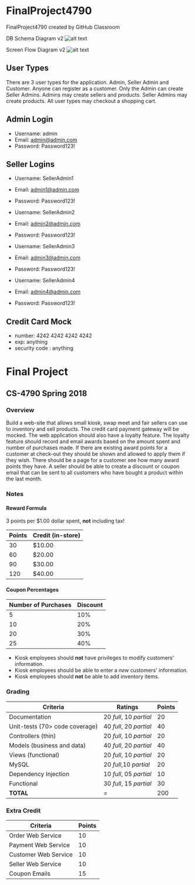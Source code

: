 # FinalProject4790
FinalProject4790 created by GitHub Classroom

DB Schema Diagram v2
![alt text](https://github.com/web4790-spr-2018/final-project-ethanbrown3/blob/master/FinalProject4790/Docs/DBSchema.png "Database Schema")

Screen Flow Diagram v2
![alt text](https://github.com/web4790-spr-2018/final-project-ethanbrown3/blob/master/FinalProject4790/Docs/ScreenFlow.png?raw=true "Screen Flow")

## User Types
There are 3 user types for the application. Admin, Seller Admin and Customer. Anyone can register as a customer. Only the Admin can create Seller Admins. Admins may create sellers and products. Seller Admins may create products. All user types may checkout a shopping cart.

## Admin Login
* Username: admin
* Email: admin@admin.com
* Password: Password123!

## Seller Logins
* Username: SellerAdmin1
* Email: admin1@admin.com
* Password: Password123!

* Username: SellerAdmin2
* Email: admin2@admin.com
* Password: Password123!

* Username: SellerAdmin3
* Email: admin3@admin.com
* Password: Password123!

* Username: SellerAdmin4
* Email: admin4@admin.com
* Password: Password123!

## Credit Card Mock
* number: 4242 4242 4242 4242
* exp: anything
* security code : anything

# Final Project
## CS-4790 Spring 2018

### Overview

Build a web-site that allows small kiosk, swap meet and fair sellers can use to inventory and sell products.
The credit card payment gateway will be mocked.  The web application should also have a loyalty feature.  The
loyalty feature should record and email awards based on the amount spent and number of purchases made.  If
there are existing award points for a customer at check-out they should be shown and allowed to apply them
if they wish.  There should be a page for a customer see how many award points they have.  A seller should be
able to create a discount or coupon email that can be sent to all customers who have bought a product within
the last month.

### Notes

#### Reward Formula

3 points per $1.00 dollar spent, **not** including tax!

Points | Credit (in-store)
-------|------------------
30 | $10.00
60 | $20.00
90 | $30.00
120| $40.00

#### Coupon Percentages

Number of Purchases | Discount
--------------------|---------
5  | 10%
10 | 20%
20 | 30%
25 | 40%

- Kiosk employees should **not** have privileges to modify customers' information.
- Kiosk employees should be able to enter a *new* customers' information.
- Kiosk employees should **not** be able to add inventory items.

### Grading

Criteria | Ratings | Points
---------|---------|--------
Documentation|20 *full*, 10 *partial*|20
Unit-tests (70> code coverage)|40 *full*, 20 *partial*|40
Controllers (thin)|20 *full*, 10 *partial*|20
Models (business and data)|40 *full*, 20 *partial*|40
Views (functional)|20 *full*, 10 *partial*|20
MySQL|20 *full*,10 *partial*|20
Dependency Injection|10 *full*, 05 *partial*|10
Functional|30 *full*, 15 *partial*|30
**TOTAL**| = |200

### Extra Credit

Criteria | Points
---------|--------
Order Web Service|10
Payment Web Service|10
Customer Web Service|10
Seller Web Service|10
Coupon Emails|15

